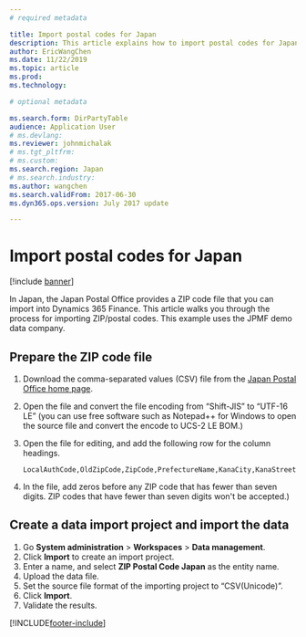 ```yaml
---
# required metadata

title: Import postal codes for Japan
description: This article explains how to import postal codes for Japan.
author: EricWangChen
ms.date: 11/22/2019
ms.topic: article
ms.prod: 
ms.technology: 

# optional metadata

ms.search.form: DirPartyTable
audience: Application User
# ms.devlang: 
ms.reviewer: johnmichalak
# ms.tgt_pltfrm: 
# ms.custom: 
ms.search.region: Japan
# ms.search.industry: 
ms.author: wangchen
ms.search.validFrom: 2017-06-30
ms.dyn365.ops.version: July 2017 update

---
```


# Import postal codes for Japan

[!include [banner](../../includes/banner.md)]

In Japan, the Japan Postal Office provides a ZIP code file that you can import into Dynamics 365 Finance. This article walks you through the process for importing ZIP/postal codes. This example uses the JPMF demo data company.

## Prepare the ZIP code file

1. Download the comma-separated values (CSV) file from the [Japan Postal Office home page](https://www.post.japanpost.jp/zipcode/download.html).

2. Open the file and convert the file encoding from “Shift-JIS” to “UTF-16 LE” (you can use free software such as Notepad++ for Windows to open the source file and convert the encode to UCS-2 LE BOM.)

3. Open the file for editing, and add the following row for the column headings.

    ```Text
    LocalAuthCode,OldZipCode,ZipCode,PrefectureName,KanaCity,KanaStreetName,State,City,StreetName,MoreZipCodeFlag,SmallerAreaFlag,StreetChomeFlag,MoreStreetFlag,UpdateFlag,Reason
    ```
    
4. In the file, add zeros before any ZIP code that has fewer than seven digits. ZIP codes that have fewer than seven digits won't be accepted.)

## Create a data import project and import the data
1. Go **System administration** > **Workspaces** > **Data management**.
2. Click **Import** to create an import project.
3. Enter a name, and select **ZIP Postal Code Japan** as the entity name.
4. Upload the data file.
5. Set the source file format of the importing project to “CSV(Unicode)”.
6. Click **Import**.
7. Validate the results.


[!INCLUDE[footer-include](../../../includes/footer-banner.md)]
